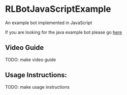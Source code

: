 # RLBotJavaScriptExample
An example bot implemented in JavaScript

If you are looking for the java example bot please go [here](https://github.com/RLBot/RLBotJavaExample)

## Video Guide

TODO: make video guide

## Usage Instructions:

TODO: make usage instructions
